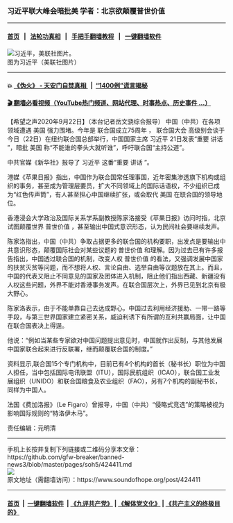 ### 习近平联大峰会暗批美 学者：北京欲颠覆普世价值
------------------------

#### [首页](https://github.com/gfw-breaker/banned-news3/blob/master/README.md) &nbsp;&nbsp;|&nbsp;&nbsp; [法轮功真相](https://github.com/begood0513/basic/blob/master/README.md)  &nbsp;&nbsp;|&nbsp;&nbsp; [手把手翻墙教程](https://github.com/gfw-breaker/guides/wiki)  &nbsp;&nbsp;|&nbsp;&nbsp; [一键翻墙软件](https://github.com/gfw-breaker/nogfw/blob/master/README.md)  



<div><img alt="习近平，美联社图片。" src="https://img.soundofhope.org/2020-07/e2894d1e-8d17-4356-b7a4-f89bc0739ab4-1595620863807.jpeg"/>
<br/><figcaption class="caption">
 图为习近平（美联社图片）
</figcaption></div><hr/>

#### 💥 [《伪火》 - 天安门自焚真相 ](http://158.247.195.190:10000/videos/blog/weihuo.html)&nbsp; |&nbsp; [“1400例”谎言揭秘  ](http://158.247.195.190:10000/videos/blog/jiexi1400.html)

#### [ 🎬  翻墙必看视频（YouTube热门频道、网站代理、时事热点、历史事件 ...）](https://github.com/gfw-breaker/links/blob/master/banned.md)

<div><div class="Content__Wrapper sc-1bvya0-0 grZQxZ">
 <p class="meta-top">
  <span class="meta">
   【希望之声2020年9月22日】（本台记者岳文骁综合报导）
  </span>
  中国（中共）在各项领域遭遇
  <ok href="/term/1045">
   美国
  </ok>
  强力围堵。今年是
  <ok href="/term/381001">
   联合国成立75周年
  </ok>
  ，
  <ok href="/term/13063">
   联合国大会
  </ok>
  高级别会谈于今日（22日）在纽约联合国总部举行，中国国家主席
  <ok href="/term/1063">
   习近平
  </ok>
  21日发表“重要
  <ok href="/term/110711">
   讲话
  </ok>
  ”，暗批
  <ok href="/term/1045">
   美国
  </ok>
  称“不能谁的拳头大就听谁”，呼吁联合国“主持公道”。
 </p>
 <p>
  中共官媒《新华社》报导了
  <ok href="/term/1063">
   习近平
  </ok>
  这番“重要
  <ok href="/term/110711">
   讲话
  </ok>
  ”。
 </p>
 <div class="AD_Embed__Wrap-sc-1xslmin-0 igMuqX module desktop">
  <div>
  </div>
 </div>
 <p>
  港媒《苹果日报》指出，中国作为联合国常任理事国，近年密集渗透旗下机构或组织的事务，甚至成为管理层要员，扩大不同领域上的国际话语权，不少组织已成为“红色传声筒”，有人甚至担心中国继续扩张，或会取代
  <ok href="/term/1045">
   美国
  </ok>
  在联合国的领导地位。
 </p>
 <p>
  香港浸会大学政治及国际关系学系副教授陈家洛接受《苹果日报》访问时指，北京试图颠覆世界
  <ok href="/term/20111">
   普世价值
  </ok>
  ，甚至输出中国式意识形态，认为民间社会要继续发声。
 </p>
 <p>
  陈家洛指出，中国（中共）争取占据更多的联合国的机构要职，出发点是要输出中共意识形态，颠覆国际社会对某些议题的
  <ok href="/term/20111">
   普世价值
  </ok>
  和理解。因为过去已有许多报告指出，中国透过联合国的机制，改变人权
  <ok href="/term/20111">
   普世价值
  </ok>
  的看法，又强调发展中国家的扶贫灭贫等问题，而不想将人权、言论自由、选举自由等议题放在其上。而且，中国的代表又阻止不同意见的国家及团体进入机制，阻止他们指出西藏、新疆没有人权这些问题，外界不能对香港事务发声。在联合国层次上，外界已见到北京有极大野心。
 </p>
 <p>
  陈家洛表示，由于不能单靠自己去达成野心，中国过去利用经济援助、一带一路等手段，与第三世界国家建立紧密关系，威迫利诱下有所谓的互利共赢局面，让中国在联合国表决上得逞。
 </p>
 <p>
  他说：“例如当某些专家欲对中国问题提出意见时，中国就作出反制，与其他发展中国家联合起来进行反联署，继而颠覆联合国的制度。”
 </p>
 <p>
  资料显示,联合国15个专门机构中，目前已有4个机构的首长（秘书长）职位为中国人担任，当中包括国际电讯联盟（ITU），国际民航组织（ICAO），联合国工业发展组织（UNIDO）和联合国粮食及农业组织（FAO），另有7个机构的副秘书长，同样为中国人。
 </p>
 <p>
  法国《费加洛报》（Le Figaro）曾报导，中国（中共）“侵略式竞选”的策略被视为影响国际规则的“特洛伊木马”。
 </p>
 <p class="meta-btm">
  责任编辑：元明清
 </p>
</div>
</div>
<hr/>
手机上长按并复制下列链接或二维码分享本文章：<br/>
https://github.com/gfw-breaker/banned-news3/blob/master/pages/soh5/424411.md <br/>
<a href='https://github.com/gfw-breaker/banned-news3/blob/master/pages/soh5/424411.md'><img src='https://github.com/gfw-breaker/banned-news3/blob/master/pages/soh5/424411.md.png'/></a> <br/>
原文地址（需翻墙访问）：https://www.soundofhope.org/post/424411


------------------------
#### [首页](https://github.com/gfw-breaker/banned-news3/blob/master/README.md) &nbsp;|&nbsp; [一键翻墙软件](https://github.com/gfw-breaker/nogfw/blob/master/README.md) &nbsp;| [《九评共产党》](https://github.com/gfw-breaker/9ping.md/blob/master/README.md#九评之一评共产党是什么) | [《解体党文化》](https://github.com/gfw-breaker/jtdwh.md/blob/master/README.md) | [《共产主义的终极目的》](https://github.com/gfw-breaker/gczydzjmd.md/blob/master/README.md)


<img src='http://gfw-breaker.win/banned-news3/pages/soh5/424411.md' width='0px' height='0px'/>
